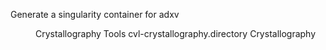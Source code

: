 Generate a singularity container for adxv


  <Menu>
    <Name>Crystallography Tools</Name>
    <Directory>cvl-crystallography.directory</Directory>
    <Include>
      <And>
        <Category>Crystallography</Category>
      </And>
    </Include>
  </Menu>
